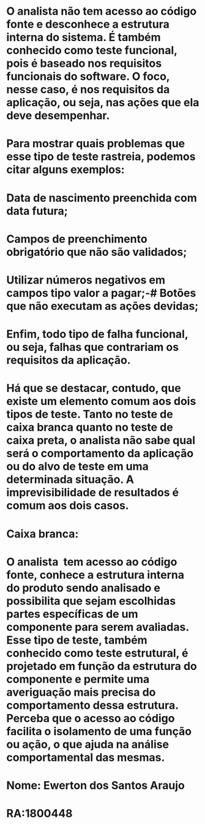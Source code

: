 # O analista não tem acesso ao código fonte e desconhece a estrutura interna do sistema. É também conhecido como teste funcional, pois é baseado nos requisitos funcionais do software. O foco, nesse caso, é nos requisitos da aplicação, ou seja, nas ações que ela deve desempenhar.
# Para mostrar quais problemas que esse tipo de teste rastreia, podemos citar alguns exemplos:
#  Data de nascimento preenchida com data futura;
#  Campos de preenchimento obrigatório que não são validados;
#  Utilizar números negativos em campos tipo valor a pagar;-#  Botões que não executam as ações devidas;
# Enfim, todo tipo de falha funcional, ou seja, falhas que contrariam os requisitos da aplicação.
# Há que se destacar, contudo, que existe um elemento comum aos dois tipos de teste. Tanto no teste de caixa branca quanto no teste de caixa preta, o analista não sabe qual será o comportamento da aplicação ou do alvo de teste em uma determinada situação. A imprevisibilidade de resultados é comum aos dois casos.
# Caixa branca:
# O analista  tem acesso ao código fonte, conhece a estrutura interna do produto sendo analisado e possibilita que sejam escolhidas partes específicas de um componente para serem avaliadas. Esse tipo de teste, também conhecido como teste estrutural, é projetado em função da estrutura do componente e permite uma averiguação mais precisa do comportamento dessa estrutura. Perceba que o acesso ao código facilita o isolamento de uma função ou ação, o que ajuda na análise comportamental das mesmas.

# Nome: Ewerton dos Santos Araujo
# RA:1800448
